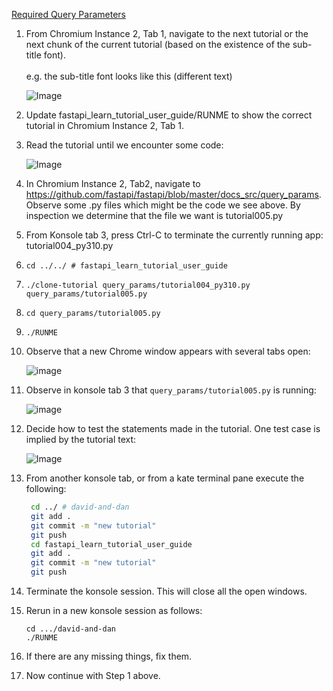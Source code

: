 [Required Query Parameters](https://fastapi.tiangolo.com/tutorial/query-params/#required-query-parameters)


1. From Chromium Instance 2, Tab 1, navigate to the next tutorial or the next chunk of the current tutorial (based on the existence of the sub-title font).
     <br><br>e.g. the sub-title font looks like this (different text)

     ![Image](https://github.com/user-attachments/assets/87a516aa-6cf3-4bd5-a5a3-f9e01148cadb)

2. Update fastapi_learn_tutorial_user_guide/RUNME to show the correct tutorial in Chromium Instance 2, Tab 1.
3. Read the tutorial until we encounter some code:

     ![Image](https://github.com/user-attachments/assets/eab3c212-b07c-4818-a331-6033fd0af548)

4. In Chromium Instance 2, Tab2, navigate to https://github.com/fastapi/fastapi/blob/master/docs_src/query_params.  Observe some .py files which might be the code we see above. By inspection we determine that the file we want is tutorial005.py
5.  From Konsole tab 3, press Ctrl-C to terminate the currently running app: tutorial004_py310.py
6.  `cd ../../ # fastapi_learn_tutorial_user_guide`
7. `./clone-tutorial query_params/tutorial004_py310.py query_params/tutorial005.py`
8. `cd query_params/tutorial005.py`
9. `./RUNME`
10. Observe that a new Chrome window appears with several tabs open:

     ![image](https://github.com/user-attachments/assets/b5097f1c-88b4-43a7-b31f-c56b0d0917ae)

11. Observe in konsole tab 3 that `query_params/tutorial005.py` is running:

     ![image](https://github.com/user-attachments/assets/da4811c9-3576-47e0-9b4b-015b23fe2bfb)

12. Decide how to test the statements made in the tutorial. One test case is implied by the tutorial text:

     ![Image](https://github.com/user-attachments/assets/606eb18d-4328-40dd-94ea-e976e1aede61)

13. From another konsole tab, or from a kate terminal pane execute the following:
    ```bash
     cd ../ # david-and-dan
     git add .
     git commit -m "new tutorial"
     git push
     cd fastapi_learn_tutorial_user_guide
     git add .
     git commit -m "new tutorial"
     git push
    ```
14. Terminate the konsole session. This will close all the open windows.
15. Rerun in a new konsole session as follows:
    ```
    cd .../david-and-dan
    ./RUNME
    ```
16. If there are any missing things, fix them.
17. Now continue with Step 1 above.
